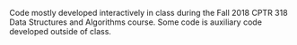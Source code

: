 Code mostly developed interactively in class during the Fall 2018 CPTR 318 Data Structures and Algorithms course. Some code is auxiliary code developed outside of class.
